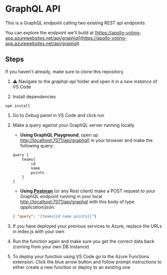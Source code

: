 # GraphQL API

This is a GraphQL endpoint calling two existing REST api endpoints

You can explore the endpoint we'll build at [https://apollo-voting-app.azurewebsites.net/api/graphiql](https://apollo-voting-app.azurewebsites.net/api/graphql)

## Steps

If you haven't already, make sure to clone this repository.

1. ⚠️ Navigate to the *graphql-api* folder and open it in a *new instance* of VS Code

2. Install dependencies

```
npm install
```

1. Go to *Debug* panel in VS Code and click run

2. Make a query against your GraphQL server running locally
    * **Using GraphQL Playground**, open up [http://localhost:7071/api/graphql](http://localhost:7071/api/graphql)] in your browser and make the following query:

    ```
    query {
        teams{
            id
            name
            points
        }
    }
    ```
    * **Using [Postman](https://www.getpostman.com/)** (or any Rest client) make a POST request to your GraphQL endpoint running in your local [http://localhost:7071/api/graphql](http://localhost:7071/api/graphql) with this body of type *application/json*:

    ```json
    { "query": "{teams{id name points}}"}
    ```

3. If you have deployed your previous services to Azure, replace the URLs in index.js with your own

4. Run the function again and make sure you get the correct data back (coming from your own DB instance)

5. To deploy your function using VS Code go to the Azure Functions extension. Click the blue arrow button and follow prompt instructions to either create a new function or deploy to an existing one
